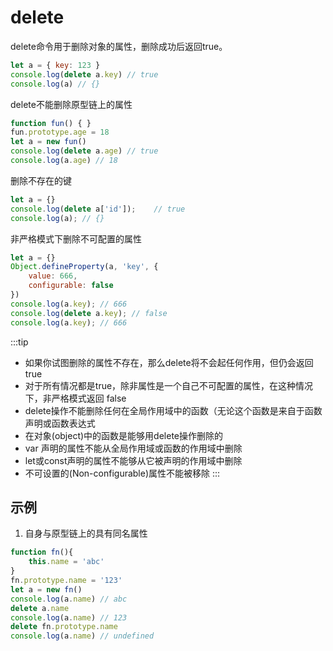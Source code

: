 # delete
delete命令用于删除对象的属性，删除成功后返回true。

```js
let a = { key: 123 }
console.log(delete a.key) // true
console.log(a) // {}
```

delete不能删除原型链上的属性
```js
function fun() { }
fun.prototype.age = 18
let a = new fun() 
console.log(delete a.age) // true
console.log(a.age) // 18  
```

删除不存在的键
```js
let a = {}
console.log(delete a['id']);    // true
console.log(a); // {}
```

非严格模式下删除不可配置的属性
```js
let a = {}
Object.defineProperty(a, 'key', {
    value: 666,
    configurable: false
})
console.log(a.key); // 666 
console.log(delete a.key); // false
console.log(a.key); // 666
```

:::tip
* 如果你试图删除的属性不存在，那么delete将不会起任何作用，但仍会返回true
* 对于所有情况都是true，除非属性是一个自己不可配置的属性，在这种情况下，非严格模式返回 false
* delete操作不能删除任何在全局作用域中的函数（无论这个函数是来自于函数声明或函数表达式
* 在对象(object)中的函数是能够用delete操作删除的
* var 声明的属性不能从全局作用域或函数的作用域中删除
* let或const声明的属性不能够从它被声明的作用域中删除
* 不可设置的(Non-configurable)属性不能被移除
:::

## 示例
1. 自身与原型链上的具有同名属性
```js
function fn(){
    this.name = 'abc'
}
fn.prototype.name = '123'
let a = new fn()
console.log(a.name) // abc
delete a.name
console.log(a.name) // 123
delete fn.prototype.name
console.log(a.name) // undefined
```